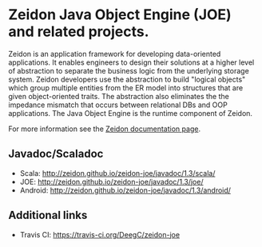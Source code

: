 # Zeidon Java Object Engine (JOE) and related projects.

Zeidon is an application framework for developing data-oriented applications.  It enables engineers to design their solutions at a higher level of abstraction to separate the business logic from the underlying storage system.  Zeidon developers use the abstraction to build "logical objects" which group multiple entities from the ER model into structures that are given object-oriented traits.  The abstraction also eliminates the the impedance mismatch that occurs between relational DBs and OOP applications.  The Java Object Engine is the runtime component of Zeidon.

For more information see the [Zeidon documentation page](http://zeidon.github.io/zeidon-joe).

## Javadoc/Scaladoc

* Scala: http://zeidon.github.io/zeidon-joe/javadoc/1.3/scala/
* JOE: http://zeidon.github.io/zeidon-joe/javadoc/1.3/joe/
* Android: http://zeidon.github.io/zeidon-joe/javadoc/1.3/android/

## Additional links

* Travis CI: https://travis-ci.org/DeegC/zeidon-joe
